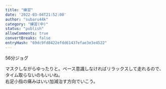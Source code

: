 ```yaml
---
title: "練習"
date: '2022-03-04T21:52:00'
author: "subaru44k"
category: "練習(中)"
status: "publish"
allowComments: true
convertBreaks: false
entryHash: "69dc9fd8422efdd61437efae3e3e4522"
---
```

56分ジョグ<div>
</div><div>マスクしながらゆったりと。ペース意識しなければリラックスして走れるので、タイム取らないのもいいね。</div><div>右足小指の痛みはいい加減治す方向でいこう。</div>
